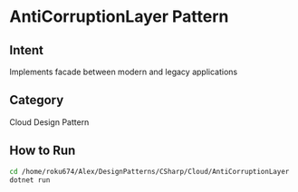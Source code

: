 # AntiCorruptionLayer Pattern

## Intent
Implements facade between modern and legacy applications

## Category
Cloud Design Pattern

## How to Run
```bash
cd /home/roku674/Alex/DesignPatterns/CSharp/Cloud/AntiCorruptionLayer
dotnet run
```
